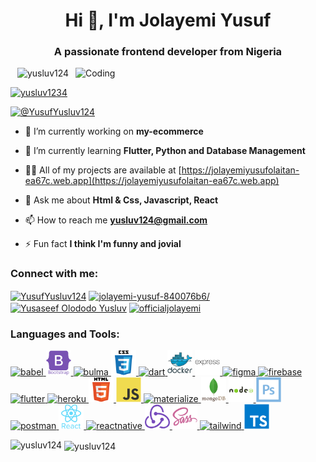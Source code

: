 <h1 align="center">Hi 👋, I'm Jolayemi Yusuf</h1>
<h3 align="center">A passionate frontend developer from Nigeria</h3>
<img align="right" alt="Coding" width="400" src="https://cdn.dribbble.com/users/1162077/screenshots/3848914/programmer.gif" />

<p align="center"> <img src="https://komarev.com/ghpvc/?username=yusluv124&label=Profile%20views&color=0e75b6&style=flat" alt="yusluv124" /> </p>

<p align="left"> <a href="https://github.com/ryo-ma/github-profile-trophy"><img src="https://github-profile-trophy.vercel.app/?username=yusluv1234" alt="yusluv1234" /></a> </p>

<p align="left"> <a href="https://twitter.com/@YusufYusluv124" target="blank"><img src="https://img.shields.io/twitter/follow/@YusufYusluv124?logo=twitter&style=for-the-badge" alt="@YusufYusluv124" /></a> </p>

- 🔭 I’m currently working on **my-ecommerce**

- 🌱 I’m currently learning **Flutter, Python and Database Management**

- 👨‍💻 All of my projects are available at [https://jolayemiyusufolaitan-ea67c.web.app](https://jolayemiyusufolaitan-ea67c.web.app)

- 💬 Ask me about **Html & Css, Javascript, React**

- 📫 How to reach me **yusluv124@gmail.com**

- ⚡ Fun fact **I think I'm funny and jovial**

<h3 align="left">Connect with me:</h3>
<p align="left">
<a href="https://twitter.com/YusufYusluv124" target="blank"><img align="center" src="https://raw.githubusercontent.com/yusluv1234/github-profile-readme-generator/master/src/images/icons/Social/twitter.svg" alt="YusufYusluv124" height="30" width="40" /></a>
<a href="https://linkedin.com/in/jolayemi-yusuf-840076b6/" target="blank"><img align="center" src="https://raw.githubusercontent.com/yusluv1234/github-profile-readme-generator/master/src/images/icons/Social/linked-in-alt.svg" alt="jolayemi-yusuf-840076b6/" height="30" width="40" /></a>
<a href="https://fb.com/Yusaseef Olododo Yusluv" target="blank"><img align="center" src="https://raw.githubusercontent.com/yusluv1234/github-profile-readme-generator/master/src/images/icons/Social/facebook.svg" alt="Yusaseef Olododo Yusluv" height="30" width="40" /></a>
<a href="https://instagram.com/officialjolayemi" target="blank"><img align="center" src="https://raw.githubusercontent.com/yusluv1234/github-profile-readme-generator/master/src/images/icons/Social/instagram.svg" alt="officialjolayemi" height="30" width="40" /></a>
</p>

<h3 align="left">Languages and Tools:</h3>
<p align="left"> <a href="https://babeljs.io/" target="_blank" rel="noreferrer"> <img src="https://www.vectorlogo.zone/logos/babeljs/babeljs-icon.svg" alt="babel" width="40" height="40"/> </a> <a href="https://getbootstrap.com" target="_blank" rel="noreferrer"> <img src="https://raw.githubusercontent.com/devicons/devicon/master/icons/bootstrap/bootstrap-plain-wordmark.svg" alt="bootstrap" width="40" height="40"/> </a> <a href="https://bulma.io/" target="_blank" rel="noreferrer"> <img src="https://raw.githubusercontent.com/gilbarbara/logos/804dc257b59e144eaca5bc6ffd16949752c6f789/logos/bulma.svg" alt="bulma" width="40" height="40"/> </a> <a href="https://www.w3schools.com/css/" target="_blank" rel="noreferrer"> <img src="https://raw.githubusercontent.com/devicons/devicon/master/icons/css3/css3-original-wordmark.svg" alt="css3" width="40" height="40"/> </a> <a href="https://dart.dev" target="_blank" rel="noreferrer"> <img src="https://www.vectorlogo.zone/logos/dartlang/dartlang-icon.svg" alt="dart" width="40" height="40"/> </a> <a href="https://www.docker.com/" target="_blank" rel="noreferrer"> <img src="https://raw.githubusercontent.com/devicons/devicon/master/icons/docker/docker-original-wordmark.svg" alt="docker" width="40" height="40"/> </a> <a href="https://expressjs.com" target="_blank" rel="noreferrer"> <img src="https://raw.githubusercontent.com/devicons/devicon/master/icons/express/express-original-wordmark.svg" alt="express" width="40" height="40"/> </a> <a href="https://www.figma.com/" target="_blank" rel="noreferrer"> <img src="https://www.vectorlogo.zone/logos/figma/figma-icon.svg" alt="figma" width="40" height="40"/> </a> <a href="https://firebase.google.com/" target="_blank" rel="noreferrer"> <img src="https://www.vectorlogo.zone/logos/firebase/firebase-icon.svg" alt="firebase" width="40" height="40"/> </a> <a href="https://flutter.dev" target="_blank" rel="noreferrer"> <img src="https://www.vectorlogo.zone/logos/flutterio/flutterio-icon.svg" alt="flutter" width="40" height="40"/> </a> <a href="https://heroku.com" target="_blank" rel="noreferrer"> <img src="https://www.vectorlogo.zone/logos/heroku/heroku-icon.svg" alt="heroku" width="40" height="40"/> </a> <a href="https://www.w3.org/html/" target="_blank" rel="noreferrer"> <img src="https://raw.githubusercontent.com/devicons/devicon/master/icons/html5/html5-original-wordmark.svg" alt="html5" width="40" height="40"/> </a> <a href="https://developer.mozilla.org/en-US/docs/Web/JavaScript" target="_blank" rel="noreferrer"> <img src="https://raw.githubusercontent.com/devicons/devicon/master/icons/javascript/javascript-original.svg" alt="javascript" width="40" height="40"/> </a> <a href="https://materializecss.com/" target="_blank" rel="noreferrer"> <img src="https://raw.githubusercontent.com/prplx/svg-logos/5585531d45d294869c4eaab4d7cf2e9c167710a9/svg/materialize.svg" alt="materialize" width="40" height="40"/> </a> <a href="https://www.mongodb.com/" target="_blank" rel="noreferrer"> <img src="https://raw.githubusercontent.com/devicons/devicon/master/icons/mongodb/mongodb-original-wordmark.svg" alt="mongodb" width="40" height="40"/> </a> <a href="https://nodejs.org" target="_blank" rel="noreferrer"> <img src="https://raw.githubusercontent.com/devicons/devicon/master/icons/nodejs/nodejs-original-wordmark.svg" alt="nodejs" width="40" height="40"/> </a> <a href="https://www.photoshop.com/en" target="_blank" rel="noreferrer"> <img src="https://raw.githubusercontent.com/devicons/devicon/master/icons/photoshop/photoshop-line.svg" alt="photoshop" width="40" height="40"/> </a> <a href="https://postman.com" target="_blank" rel="noreferrer"> <img src="https://www.vectorlogo.zone/logos/getpostman/getpostman-icon.svg" alt="postman" width="40" height="40"/> </a> <a href="https://reactjs.org/" target="_blank" rel="noreferrer"> <img src="https://raw.githubusercontent.com/devicons/devicon/master/icons/react/react-original-wordmark.svg" alt="react" width="40" height="40"/> </a> <a href="https://reactnative.dev/" target="_blank" rel="noreferrer"> <img src="https://reactnative.dev/img/header_logo.svg" alt="reactnative" width="40" height="40"/> </a> <a href="https://redux.js.org" target="_blank" rel="noreferrer"> <img src="https://raw.githubusercontent.com/devicons/devicon/master/icons/redux/redux-original.svg" alt="redux" width="40" height="40"/> </a> <a href="https://sass-lang.com" target="_blank" rel="noreferrer"> <img src="https://raw.githubusercontent.com/devicons/devicon/master/icons/sass/sass-original.svg" alt="sass" width="40" height="40"/> </a> <a href="https://tailwindcss.com/" target="_blank" rel="noreferrer"> <img src="https://www.vectorlogo.zone/logos/tailwindcss/tailwindcss-icon.svg" alt="tailwind" width="40" height="40"/> </a> <a href="https://www.typescriptlang.org/" target="_blank" rel="noreferrer"> <img src="https://raw.githubusercontent.com/devicons/devicon/master/icons/typescript/typescript-original.svg" alt="typescript" width="40" height="40"/> </a> </p>

<p><img align="left" src="https://github-readme-stats.vercel.app/api/top-langs?username=yusluv1234&show_icons=true&locale=en&layout=compact" alt="yusluv124" /></p>

<p>&nbsp;<img align="center" src="https://github-readme-stats.vercel.app/api?username=yusluv1234&show_icons=true&locale=en" alt="yusluv124" /></p>
